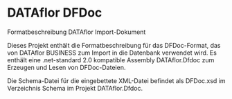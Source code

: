 # DATAflor DFDoc
Formatbeschreibung DATAflor Import-Dokument


Dieses Projekt enthält die Formatbeschreibung für das DFDoc-Format, das von DATAflor BUSINESS zum Import in die Datenbank verwendet wird.
Es enthält eine .net-standard 2.0 kompatible Assembly DATAflor.Dfdoc zum Erzeugen und Lesen von DFDoc-Dateien.

Die Schema-Datei für die eingebettete XML-Datei befindet als DFDoc.xsd im Verzeichnis Schema im Projekt DATAflor.Dfdoc.

